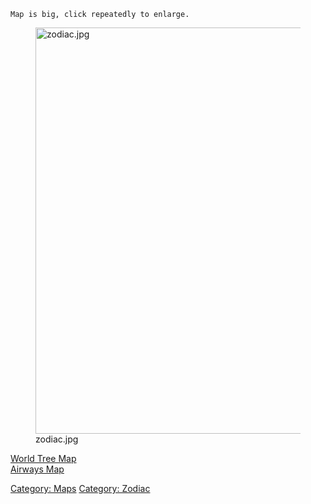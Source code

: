 `Map is big, click repeatedly to enlarge.`

<figure>
<img src="zodiac.jpg" title="zodiac.jpg" width="650" alt="zodiac.jpg" />
<figcaption aria-hidden="true">zodiac.jpg</figcaption>
</figure>

[World Tree Map](World_Tree_Map "wikilink")  
[Airways Map](Airways_Map "wikilink")  

[Category: Maps](Category:_Maps "wikilink") [Category:
Zodiac](Category:_Zodiac "wikilink")
